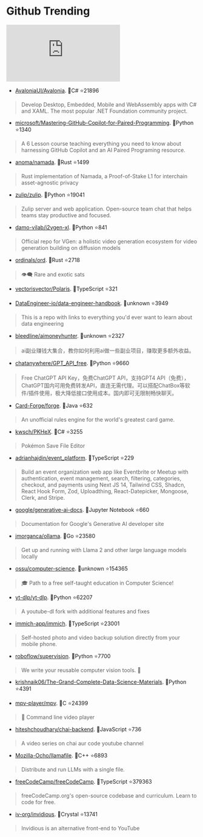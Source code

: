 # Github Trending 
 ![daily-bing](https://api.isoyu.com/bing_images.php) 
 - [AvaloniaUI/Avalonia](https://github.com/AvaloniaUI/Avalonia). 💪C# ⭐21896 
 > Develop Desktop, Embedded, Mobile and WebAssembly apps with C# and XAML. The most popular .NET Foundation community project. 
 - [microsoft/Mastering-GitHub-Copilot-for-Paired-Programming](https://github.com/microsoft/Mastering-GitHub-Copilot-for-Paired-Programming). 💪Python ⭐1340 
 > A 6 Lesson course teaching everything you need to know about harnessing GitHub Copilot and an AI Paired Programing resource. 
 - [anoma/namada](https://github.com/anoma/namada). 💪Rust ⭐1499 
 > Rust implementation of Namada, a Proof-of-Stake L1 for interchain asset-agnostic privacy 
 - [zulip/zulip](https://github.com/zulip/zulip). 💪Python ⭐19041 
 > Zulip server and web application. Open-source team chat that helps teams stay productive and focused. 
 - [damo-vilab/i2vgen-xl](https://github.com/damo-vilab/i2vgen-xl). 💪Python ⭐841 
 > Official repo for VGen: a holistic video generation ecosystem for video generation building on diffusion models 
 - [ordinals/ord](https://github.com/ordinals/ord). 💪Rust ⭐2718 
 > 👁‍🗨 Rare and exotic sats 
 - [vectorisvector/Polaris](https://github.com/vectorisvector/Polaris). 💪TypeScript ⭐321 
 >  
 - [DataEngineer-io/data-engineer-handbook](https://github.com/DataEngineer-io/data-engineer-handbook). 💪unknown ⭐3949 
 > This is a repo with links to everything you'd ever want to learn about data engineering 
 - [bleedline/aimoneyhunter](https://github.com/bleedline/aimoneyhunter). 💪unknown ⭐2327 
 > ai副业赚钱大集合，教你如何利用ai做一些副业项目，赚取更多额外收益。 
 - [chatanywhere/GPT_API_free](https://github.com/chatanywhere/GPT_API_free). 💪Python ⭐9660 
 > Free ChatGPT API Key，免费ChatGPT API，支持GPT4 API（免费），ChatGPT国内可用免费转发API，直连无需代理。可以搭配ChatBox等软件/插件使用，极大降低接口使用成本。国内即可无限制畅快聊天。 
 - [Card-Forge/forge](https://github.com/Card-Forge/forge). 💪Java ⭐632 
 > An unofficial rules engine for the world's greatest card game. 
 - [kwsch/PKHeX](https://github.com/kwsch/PKHeX). 💪C# ⭐3255 
 > Pokémon Save File Editor 
 - [adrianhajdin/event_platform](https://github.com/adrianhajdin/event_platform). 💪TypeScript ⭐229 
 > Build an event organization web app like Eventbrite or Meetup with authentication, event management, search, filtering, categories, checkout, and payments using Next JS 14, Tailwind CSS, Shadcn, React Hook Form, Zod, Uploadthing, React-Datepicker, Mongoose, Clerk, and Stripe. 
 - [google/generative-ai-docs](https://github.com/google/generative-ai-docs). 💪Jupyter Notebook ⭐660 
 > Documentation for Google's Generative AI developer site 
 - [jmorganca/ollama](https://github.com/jmorganca/ollama). 💪Go ⭐23580 
 > Get up and running with Llama 2 and other large language models locally 
 - [ossu/computer-science](https://github.com/ossu/computer-science). 💪unknown ⭐154365 
 > 🎓 Path to a free self-taught education in Computer Science! 
 - [yt-dlp/yt-dlp](https://github.com/yt-dlp/yt-dlp). 💪Python ⭐62207 
 > A youtube-dl fork with additional features and fixes 
 - [immich-app/immich](https://github.com/immich-app/immich). 💪TypeScript ⭐23001 
 > Self-hosted photo and video backup solution directly from your mobile phone. 
 - [roboflow/supervision](https://github.com/roboflow/supervision). 💪Python ⭐7700 
 > We write your reusable computer vision tools. 💜 
 - [krishnaik06/The-Grand-Complete-Data-Science-Materials](https://github.com/krishnaik06/The-Grand-Complete-Data-Science-Materials). 💪Python ⭐4391 
 >  
 - [mpv-player/mpv](https://github.com/mpv-player/mpv). 💪C ⭐24399 
 > 🎥 Command line video player 
 - [hiteshchoudhary/chai-backend](https://github.com/hiteshchoudhary/chai-backend). 💪JavaScript ⭐736 
 > A video series on chai aur code youtube channel 
 - [Mozilla-Ocho/llamafile](https://github.com/Mozilla-Ocho/llamafile). 💪C++ ⭐6893 
 > Distribute and run LLMs with a single file. 
 - [freeCodeCamp/freeCodeCamp](https://github.com/freeCodeCamp/freeCodeCamp). 💪TypeScript ⭐379363 
 > freeCodeCamp.org's open-source codebase and curriculum. Learn to code for free. 
 - [iv-org/invidious](https://github.com/iv-org/invidious). 💪Crystal ⭐13741 
 > Invidious is an alternative front-end to YouTube 
 